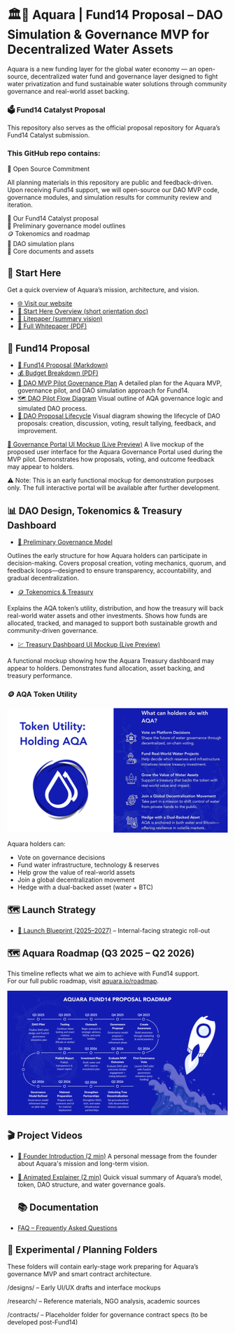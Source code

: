 # 🏛🌊 Aquara | Fund14 Proposal – DAO Simulation & Governance MVP for Decentralized Water Assets

Aquara is a new funding layer for the global water economy — an open-source, decentralized water fund and governance layer designed to fight water privatization and fund sustainable water solutions through community governance and real-world asset backing.

### 🗳️ Fund14 Catalyst Proposal
This repository also serves as the official proposal repository for Aquara’s Fund14 Catalyst submission.

### This GitHub repo contains:

🧩 Open Source Commitment  

All planning materials in this repository are public and feedback-driven. Upon receiving Fund14 support, we will open-source our DAO MVP code, governance modules, and simulation results for community review and iteration.

📄 Our Fund14 Catalyst proposal  
🧠 Preliminary governance model outlines  
🪙 Tokenomics and roadmap  
🧪 DAO simulation plans  
📂 Core documents and assets  

## 🔗 Start Here

Get a quick overview of Aquara’s mission, architecture, and vision.

- [🌐 Visit our website](https://aquara.io)
- [🧭 Start Here Overview (short orientation doc)](https://drive.google.com/file/d/1zaSm0HRqofiqqE2vp_2DebN9n7Hu7M7S/view?usp=sharing)
- [📄 Litepaper (summary vision)](https://drive.google.com/file/d/13TNf74iXeh9C9j7FEjtnZ0IoVR_I0A_Z/view?usp=sharing)
- [📘 Full Whitepaper (PDF)](https://drive.google.com/file/d/1EJeiwv_9_CiSVi_LokZL6-zvBADQoVB3/view?usp=sharing)

## 💸 Fund14 Proposal

- [📄 Fund14 Proposal (Markdown)](https://reviews.projectcatalyst.io/proposal/168)
- [💰 Budget Breakdown (PDF)](./assets/Aquara_Catalyst_F14_Budget.pdf)
- [🧪 DAO MVP Pilot Governance Plan](https://drive.google.com/file/d/1iE_0KmGDvRxBcBaxtTqjPOkVopvn1iQl/view?usp=sharing)
  A detailed plan for the Aquara MVP, governance pilot, and DAO simulation approach for Fund14.
- [🗺 DAO Pilot Flow Diagram](./assets/DAO_Flow_Diagram.png)
  Visual outline of AQA governance logic and simulated DAO process.
- [🧭 DAO Proposal Lifecycle](./assets/DAO_Proposal_Lifecycle.png)
  Visual diagram showing the lifecycle of DAO proposals: creation, discussion, voting, result tallying, feedback, and improvement.

[🔮 Governance Portal UI Mockup (Live Preview)](https://app--aquara-governance-portal-84163bcd.base44.app)
  A live mockup of the proposed user interface for the Aquara Governance Portal used during the MVP pilot. Demonstrates how proposals, voting, and outcome feedback may appear to holders.
  
  ⚠️ Note: This is an early functional mockup for demonstration purposes only. The full interactive portal will be available after further development.

## 📊 DAO Design, Tokenomics & Treasury Dashboard

- [🧠 Preliminary Governance Model](https://www.aquara.io/_files/ugd/6d59ef_db50001936c6464db4ebafb342d2f41f.pdf)

Outlines the early structure for how Aquara holders can participate in decision-making. Covers proposal creation, voting mechanics, quorum, and feedback loops—designed to ensure transparency, accountability, and gradual decentralization.

- [🪙 Tokenomics & Treasury](https://www.aquara.io/_files/ugd/6d59ef_7a799203d6df4720add4f3ba11807382.pdf)

Explains the AQA token’s utility, distribution, and how the treasury will back real-world water assets and other investments. Shows how funds are allocated, tracked, and managed to support both sustainable growth and community-driven governance.

- [💹 Treasury Dashboard UI Mockup (Live Preview)](https://app--aquara-dashboard-e7c7522f.base44.app)

A functional mockup showing how the Aquara Treasury dashboard may appear to holders. Demonstrates fund allocation, asset backing, and treasury performance.

### 🪙 AQA Token Utility

<img src="./assets/aqa-token-utility.png" width="700"/>

Aquara holders can:
- Vote on governance decisions
- Fund water infrastructure, technology & reserves
- Help grow the value of real-world assets
- Join a global decentralization movement
- Hedge with a dual-backed asset (water + BTC)

## 🗺️ Launch Strategy

- [📅 Launch Blueprint (2025–2027)](https://drive.google.com/file/d/1WBg79isRDq532cxkcSPcBF3-ZAY440Pf/view) – Internal-facing strategic roll-out

## 🗺️ Aquara Roadmap (Q3 2025 – Q2 2026)

This timeline reflects what we aim to achieve with Fund14 support.  
For our full public roadmap, visit [aquara.io/roadmap](https://www.aquara.io/roadmap).

![Aquara Roadmap](./assets/roadmap-2025-2026.png)

## 🎬 Project Videos

- [🔹 Founder Introduction (2 min)](https://www.youtube.com/watch?v=ChHVROUFp8g)
  A personal message from the founder about Aquara's mission and long-term vision.

- [🔹 Animated Explainer (2 min)](https://www.youtube.com/watch?v=ZFZ48x9umt8)
  Quick visual summary of Aquara’s model, token, DAO structure, and water governance goals.

  ## 📚 Documentation

- [FAQ – Frequently Asked Questions](faq.md)

## 🧪 Experimental / Planning Folders

These folders will contain early-stage work preparing for Aquara’s governance MVP and smart contract architecture.

/designs/ – Early UI/UX drafts and interface mockups

/research/ – Reference materials, NGO analysis, academic sources

/contracts/ – Placeholder folder for governance contract specs (to be developed post-Fund14)
